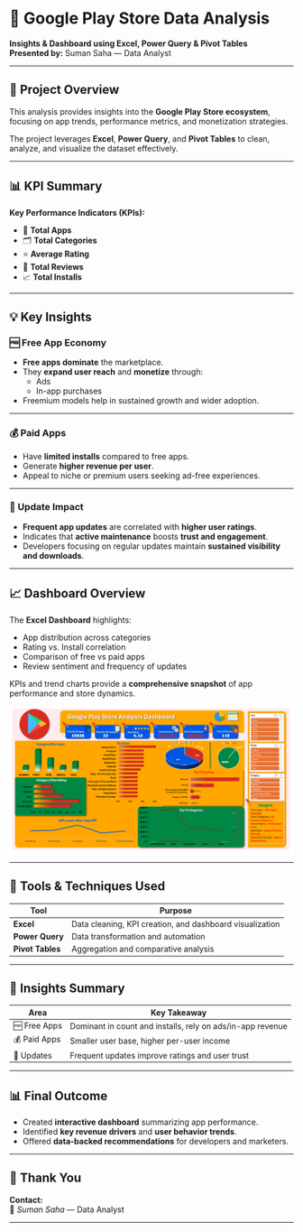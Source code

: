 # 📱 Google Play Store Data Analysis

**Insights & Dashboard using Excel, Power Query & Pivot Tables**  
**Presented by:** Suman Saha — Data Analyst  

---

## 🎯 Project Overview

This analysis provides insights into the **Google Play Store ecosystem**, focusing on app trends, performance metrics, and monetization strategies.

The project leverages **Excel**, **Power Query**, and **Pivot Tables** to clean, analyze, and visualize the dataset effectively.

---

## 📊 KPI Summary

**Key Performance Indicators (KPIs):**
- 📱 **Total Apps**
- 🗂️ **Total Categories**
- ⭐ **Average Rating**
- 💬 **Total Reviews**
- 📈 **Total Installs**

---

## 💡 Key Insights

### 🆓 Free App Economy
- **Free apps dominate** the marketplace.
- They **expand user reach** and **monetize** through:
  - Ads  
  - In-app purchases  
- Freemium models help in sustained growth and wider adoption.

---

### 💰 Paid Apps
- Have **limited installs** compared to free apps.  
- Generate **higher revenue per user**.  
- Appeal to niche or premium users seeking ad-free experiences.

---

### 🔄 Update Impact
- **Frequent app updates** are correlated with **higher user ratings**.  
- Indicates that **active maintenance** boosts **trust and engagement**.  
- Developers focusing on regular updates maintain **sustained visibility and downloads**.

---

## 📈 Dashboard Overview

The **Excel Dashboard** highlights:
- App distribution across categories  
- Rating vs. Install correlation  
- Comparison of free vs paid apps  
- Review sentiment and frequency of updates  

KPIs and trend charts provide a **comprehensive snapshot** of app performance and store dynamics.

![image](https://github.com/iamsumansaha/GooglePlayStore_Data_Analysis/blob/main/Screenshot%202025-10-30%20102115.png?raw=true)

---

## 🧩 Tools & Techniques Used

| Tool | Purpose |
|------|----------|
| **Excel** | Data cleaning, KPI creation, and dashboard visualization |
| **Power Query** | Data transformation and automation |
| **Pivot Tables** | Aggregation and comparative analysis |

---

## 🚀 Insights Summary

| Area | Key Takeaway |
|------|---------------|
| 🆓 Free Apps | Dominant in count and installs, rely on ads/in-app revenue |
| 💰 Paid Apps | Smaller user base, higher per-user income |
| 🔁 Updates | Frequent updates improve ratings and user trust |

---

## 📊 Final Outcome

- Created **interactive dashboard** summarizing app performance.  
- Identified **key revenue drivers** and **user behavior trends**.  
- Offered **data-backed recommendations** for developers and marketers.

---

## 🙏 Thank You

**Contact:**  
👤 *Suman Saha* — Data Analyst  

---

